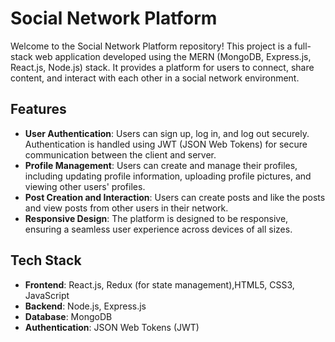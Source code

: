 # Social Network Platform

Welcome to the Social Network Platform repository! This project is a full-stack web application developed using the MERN (MongoDB, Express.js, React.js, Node.js) stack. It provides a platform for users to connect, share content, and interact with each other in a social network environment.

## Features

- **User Authentication**: Users can sign up, log in, and log out securely. Authentication is handled using JWT (JSON Web Tokens) for secure communication between the client and server.
- **Profile Management**: Users can create and manage their profiles, including updating profile information, uploading profile pictures, and viewing other users' profiles.
- **Post Creation and Interaction**: Users can create posts and like the posts and view posts from other users in their network.
- **Responsive Design**: The platform is designed to be responsive, ensuring a seamless user experience across devices of all sizes.

## Tech Stack

- **Frontend**: React.js, Redux (for state management),HTML5, CSS3, JavaScript
- **Backend**: Node.js, Express.js
- **Database**: MongoDB
- **Authentication**: JSON Web Tokens (JWT)

